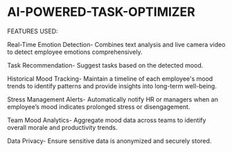 # AI-POWERED-TASK-OPTIMIZER

FEATURES USED:


Real-Time Emotion Detection- Combines text analysis and live camera video to detect employee emotions comprehensively.

Task Recommendation- Suggest tasks based on the detected mood.

Historical Mood Tracking- Maintain a timeline of each employee's mood trends to identify patterns and provide insights into long-term well-being.

Stress Management Alerts- Automatically notify HR or managers when an employee’s mood indicates prolonged stress or disengagement.

Team Mood Analytics- Aggregate mood data across teams to identify overall morale and productivity trends.

Data Privacy- Ensure sensitive data is anonymized and securely stored.
